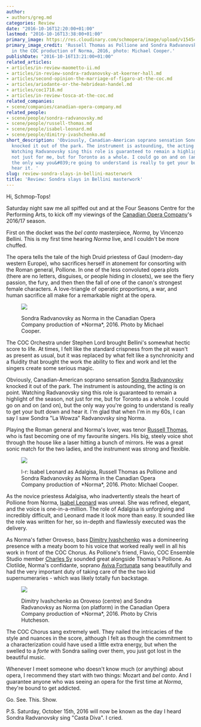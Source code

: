 ```yaml
---
author:
- authors/greg.md
categories: Review
date: "2016-10-16T12:20:00+01:00"
lastmod: "2016-10-16T13:38:00+01:00"
primary_image: https://res.cloudinary.com/schmopera/image/upload/v1545409169/media/webhook-uploads/1476616822006/2016-10-16---Square---Norma-MC-0971.jpg.jpg
primary_image_credit: 'Russell Thomas as Pollione and Sondra Radvanovsky as Norma
  in the COC production of Norma, 2016, photo: Michael Cooper.'
publishDate: "2016-10-16T13:21:00+01:00"
related_articles:
- articles/in-review-maometto-ii.md
- articles/in-review-sondra-radvanovsky-at-koerner-hall.md
- articles/second-opinion-the-marriage-of-figaro-at-the-coc.md
- articles/ariodante-or-the-hebridean-handel.md
- articles/coc1718.md
- articles/in-review-tosca-at-the-coc.md
related_companies:
- scene/companies/canadian-opera-company.md
related_people:
- scene/people/sondra-radvanovsky.md
- scene/people/russell-thomas.md
- scene/people/isabel-leonard.md
- scene/people/dimitry-ivashchenko.md
short_description: 'Obviously, Canadian-American soprano sensation Sondra Radvanovsky
  knocked it out of the park. The instrument is astounding, the acting is on point.
  Watching Radvanovsky sing this role is guaranteed to remain a highlight of the season,
  not just for me, but for Toronto as a whole. I could go on and on (and on), but
  the only way you&#039;re going to understand is really to get your butt down and
  hear it. '
slug: review-sondra-slays-in-bellini-masterwork
title: 'Review: Sondra slays in Bellini masterwork'
---
```


Hi, Schmop-Tops!

Saturday night saw me all spiffed out and at the Four Seasons Centre for the Performing Arts, to kick off my viewings of the [Canadian Opera Company](/scene/companies/canadian-opera-company/)'s 2016/17 season.

First on the docket was the *bel canto* masterpiece, *Norma*, by Vincenzo Bellini. This is my first time hearing *Norma* live, and I couldn't be more chuffed.

The opera tells the tale of the high Druid priestess of Gaul (modern-day western Europe), who sacrifices herself in atonement for consorting with the Roman general, Pollione. In one of the less convoluted opera plots (there are no letters, disguises, or people hiding in closets), we see the fiery passion, the fury, and then then the fall of one of the canon's strongest female characters. A love-triangle of operatic proportions, a war, and human sacrifice all make for a remarkable night at the opera. 

<figure data-type="image">

![](https://res.cloudinary.com/schmopera/image/upload/v1545409169/media/webhook-uploads/1476617426111/2016-10-16---Norma-MC-1364.jpg.jpg)
<figcaption>Sondra Radvanovsky as Norma in the Canadian Opera Company production of *Norma*, 2016. Photo by Michael Cooper.
</figcaption>
</figure>

The COC Orchestra under Stephen Lord brought Bellini's somewhat hectic score to life. At times, I felt like the standard crispness from the pit wasn't as present as usual, but it was replaced by what felt like a synchronicity and a fluidity that brought the work the ability to flex and work and let the singers create some serious magic. 

Obviously, Canadian-American soprano sensation [Sondra Radvanovsky](/in-review-sondra-radvanovsky-at-koerner-hall/) knocked it out of the park. The instrument is astounding, the acting is on point. Watching Radvanovsky sing this role is guaranteed to remain a highlight of the season, not just for me, but for Toronto as a whole. I could go on and on (and on), but the only way you're going to understand is really to get your butt down and hear it. I'm glad that when I'm in my 60s, I can say I saw Sondra "La Wowza" Radvanovsky sing Norma.

Playing the Roman general and Norma's lover, was tenor [Russell Thomas](/talking-with-singers-russell-thomas/), who is fast becoming one of my favourite singers. His big, steely voice shot through the house like a laser hitting a bunch of mirrors. He was a great sonic match for the two ladies, and the instrument was strong and flexible. 

<figure data-type="image">

![](https://res.cloudinary.com/schmopera/image/upload/v1545409169/media/webhook-uploads/1476617463411/2016-10-16---Norma-MC-0938.jpg.jpg)
<figcaption>l-r: Isabel Leonard as Adalgisa, Russell Thomas as Pollione and Sondra Radvanovsky as Norma in the Canadian Opera Company production of *Norma*, 2016. Photo: Michael Cooper.
</figcaption>
</figure>

As the novice priestess Adalgisa, who inadvertently steals the heart of Pollione from Norma, [Isabel Leonard](/scene/people/isabel-leonard/) was unreal. She was refined, elegant, and the voice is one-in-a-million. The role of Adalgisa is unforgiving and incredibly difficult, and Leonard made it look more than easy. It sounded like the role was written for her, so in-depth and flawlessly executed was the delivery. 

As Norma's father Oroveso, bass [Dimitry Ivashchenko](/scene/people/dimitry-ivashchenko/) was a domineering presence with a meaty boom to his voice that worked really well in all his work in front of the COC Chorus. As Pollione's friend, Flavio, COC Ensemble Studio member [Charles Sy](/scene/people/charles-sy/) sounded great alongside Thomas's Pollione. As Clotilde, Norma's confidante, soprano [Aviva Fortunata](/scene/people/aviva-fortunata/) sang beautifully and had the very important duty of taking care of the the two kid supernumeraries - which was likely totally fun backstage. 

<figure data-type="image">

![](https://res.cloudinary.com/schmopera/image/upload/v1545409169/media/webhook-uploads/1476617507677/2016-10-16---Norma-CH-233.jpg.jpg)
<figcaption>Dimitry Ivashchenko as Oroveso (centre) and Sondra Radvanovksy as Norma (on platform) in the Canadian Opera Company production of *Norma*, 2016. Photo by Chris Hutcheson.</figcaption>
</figure>

The COC Chorus sang extremely well. They nailed the intricacies of the style and nuances in the score, although I felt as though the commitment to a characterization could have used a little extra energy, but when the swelled to a *forte* with Sondra sailing over them, you just got lost in the beautiful music. 

Whenever I meet someone who doesn't know much (or anything) about opera, I recommend they start with two things: Mozart and *bel canto*. And I guarantee anyone who was seeing an opera for the first time at *Norma*, they're bound to get addicted. 

Go. See. This. Show. 

P.S. Saturday, October 15th, 2016 will now be known as the day I heard Sondra Radvanovsky sing "Casta Diva". I cried.
